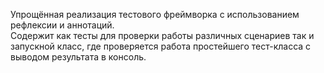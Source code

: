Упрощённая реализация тестового фреймворка с использованием рефлексии и аннотаций.
<br/>
Содержит как тесты для проверки работы различных сценариев так и запускной класс, где проверяется работа
простейшего тест-класса с выводом результата в консоль.